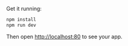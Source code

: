 Get it running:

```bash
npm install
npm run dev
```

Then open [http://localhost:80](http://localhost:80) to see your app.